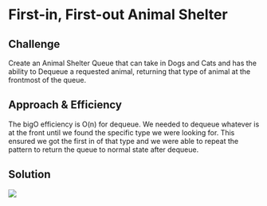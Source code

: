 # First-in, First-out Animal Shelter

## Challenge
Create an Animal Shelter Queue that can take in Dogs and Cats and has the ability to Dequeue a requested animal, returning that type of animal at the frontmost of the queue.

## Approach & Efficiency
The bigO efficiency is O(n) for dequeue. We needed to dequeue whatever is at the front until we found the specific type we were looking for. This ensured we got the first in of that type and we were able to repeat the pattern to return the queue to normal state after dequeue.

## Solution
![](/assets/animal-shelter.jpg)
